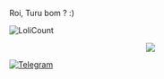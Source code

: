 Roi, Turu bom ? :)

![LoliCount](https://count.getloli.com/get/@WSTxda?theme=rule34)

<p align="center"><a href="https://github.com/GiovanYCringe"><img src="https://github-readme-stats-git-masterrstaa-rickstaa.vercel.app/api?username=GiovanYCringe&show_icons=true&theme=dark"></a></p>

[![Telegram](https://img.shields.io/badge/Telegram-2CA5E0?style=for-the-badge&logo=telegram&logoColor=white/)](https://t.me/GiovanYCringe)
